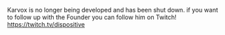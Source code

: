 Karvox is no longer being developed and has been shut down.
if you want to follow up with the Founder you can follow him on Twitch!
https://twitch.tv/dispositive
